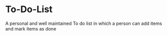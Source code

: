 # To-Do-List
A personal and well maintained To do list in which a person can add items and mark items as done 
